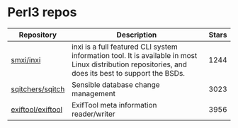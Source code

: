 # Perl3 repos

| Repository                                                | Description                                                                                                                                          | Stars |
| --------------------------------------------------------- | ---------------------------------------------------------------------------------------------------------------------------------------------------- | ----- |
| [smxi/inxi](https://github.com/smxi/inxi)                 | inxi is a full featured CLI system information tool. It is available in most Linux distribution repositories, and does its best to support the BSDs. | 1244  |
| [sqitchers/sqitch](https://github.com/sqitchers/sqitch)   | Sensible database change management                                                                                                                  | 3023  |
| [exiftool/exiftool](https://github.com/exiftool/exiftool) | ExifTool meta information reader/writer                                                                                                              | 3956  |
